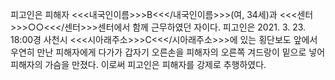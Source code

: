 피고인은 피해자 <<<내국인이름>>>B<<</내국인이름>>>(여, 34세)과 <<<센터>>>○○<<</센터>>>센터에서 함께 근무하였던 자이다.
피고인은 2021. 3. 23. 18:00경 사천시 <<<시아래주소>>>C<<</시아래주소>>>에 있는 횡단보도 앞에서 우연히 만난 피해자에게 다가가 갑자기 오른손을 피해자의 오른쪽 겨드랑이 밑으로 넣어 피해자의 가슴을 만졌다.
이로써 피고인은 피해자를 강제로 추행하였다.